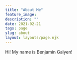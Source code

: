 ```yaml
---
title: "About Me"
feature_image: 
description: ""
date: 2021-02-21
tags: page
slug: about
layout: layouts/page.njk
---
```


Hi! My name is Benjamin Galyen!